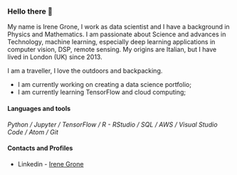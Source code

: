 ### Hello there 👋

<p>My name is Irene Grone, I work as data scientist and I have a background in Physics and Mathematics. I am passionate about Science and advances in Technology, machine learning, especially deep learning applications in computer vision, DSP, remote sensing. My origins are Italian, but I have lived in London (UK) since 2013.</p>

<p>I am a traveller, I love the outdoors and backpacking.</p>

- I am currently working on creating a data science portfolio;
- I am currently learning TensorFlow and cloud computing;

#### Languages and tools

*Python / Jupyter / TensorFlow / R - RStudio / SQL / AWS / Visual Studio Code / Atom / Git*

#### Contacts and Profiles

* Linkedin - [Irene Grone](https://www.linkedin.com/in/irenegrone)
